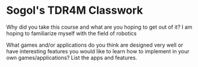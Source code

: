 # Sogol's TDR4M Classwork

Why did you take this course and what are you hoping to get out of it?
I am hoping to familiarize myself with the field of robotics

What games and/or applications do you think are designed very well or have interesting features you would like to learn how to implement in your own games/applications? List the apps and features.

